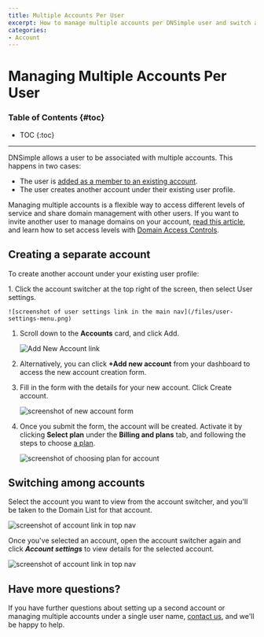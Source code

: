 ```yaml
---
title: Multiple Accounts Per User
excerpt: How to manage multiple accounts per DNSimple user and switch active accounts.
categories:
- Account
---
```


# Managing Multiple Accounts Per User

### Table of Contents {#toc}

* TOC
{:toc}

---

DNSimple allows a user to be associated with multiple accounts. This happens in two cases:

- The user is [added as a member to an existing account](/articles/managing-seats/).
- The user creates another account under their existing user profile.

Managing multiple accounts is a flexible way to access different levels of service and share domain management with other users. If you want to invite another user to manage domains on your account, [read this article](/articles/managing-seats/), and learn how to set access levels with [Domain Access Controls](/articles/domain-access-control/).

## Creating a separate account

To create another account under your existing user profile:

<div class="section-steps" markdown="1">
1. Click the account switcher at the top right of the screen, then select <label>User settings</label>.

    ![screenshot of user settings link in the main nav](/files/user-settings-menu.png)

1. Scroll down to the **Accounts** card, and click <label>Add</label>.

    ![Add New Account link](/files/add-new-account-link.png)

1. Alternatively, you can click **+Add new account** from your dashboard to access the new account creation form.

1. Fill in the form with the details for your new account. Click <label>Create account</label>.

    ![screenshot of new account form](/files/new-account.png)

1. Once you submit the form, the account will be created. Activate it by clicking **Select plan** under the **Billing and plans** tab, and following the steps to choose [a plan](/articles/dnsimple-plans/).

    ![screenshot of choosing plan for account](/files/choose-plan.png)

</div>

## Switching among accounts

Select the account you want to view from the account switcher, and you'll be taken to the Domain List for that account.

![screenshot of account link in top nav](/files/multiple-accounts-nav.png)

Once you've selected an account, open the account switcher again and click **_Account settings_** to view details for the selected account.

![screenshot of account link in top nav](/files/account-nav-link.png)

## Have more questions?

If you have further questions about setting up a second account or managing multiple accounts under a single user name, [contact us](https://dnsimple.com/feedback), and we'll be happy to help.
